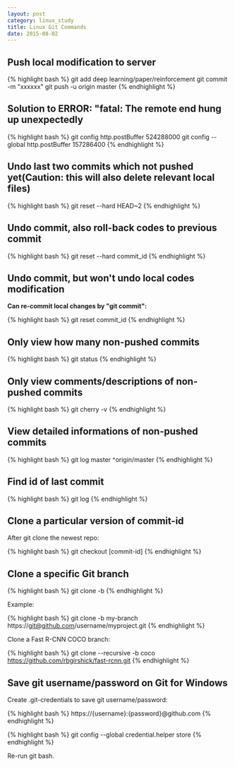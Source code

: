 ```yaml
---
layout: post
category: linux_study
title: Linux Git Commands
date: 2015-08-02
---
```


## Push local modification to server

{% highlight bash %}
git add deep learning/paper/reinforcement
git commit -m "xxxxxx"
git push -u origin master
{% endhighlight %}

## Solution to ERROR: "fatal: The remote end hung up unexpectedly

{% highlight bash %}
git config http.postBuffer 524288000
git config --global http.postBuffer 157286400
{% endhighlight %}

## Undo last two commits which not pushed yet(Caution: this will also delete relevant local files)

{% highlight bash %}
git reset --hard HEAD~2
{% endhighlight %}

## Undo commit, also roll-back codes to previous commit

{% highlight bash %}
git reset --hard commit_id
{% endhighlight %}

## Undo commit, but won't undo local codes modification

**Can re-commit local changes by "git commit":**

{% highlight bash %}
git reset commit_id
{% endhighlight %}

## Only view how many non-pushed commits

{% highlight bash %}
git status
{% endhighlight %}

## Only view comments/descriptions of non-pushed commits

{% highlight bash %}
git cherry -v
{% endhighlight %}

## View detailed informations of non-pushed commits

{% highlight bash %}
git log master ^origin/master
{% endhighlight %}

## Find id of last commit

{% highlight bash %}
git log
{% endhighlight %}

## Clone a particular version of commit-id

After git clone the newest repo:

{% highlight bash %}
git checkout [commit-id]
{% endhighlight %}

## Clone a specific Git branch

{% highlight bash %}
git clone -b
{% endhighlight %}

Example:

{% highlight bash %} 
git clone -b my-branch https://git@github.com/username/myproject.git
{% endhighlight %}

Clone a Fast R-CNN COCO branch:

{% highlight bash %} 
git clone --recursive -b coco https://github.com/rbgirshick/fast-rcnn.git
{% endhighlight %}

## Save git username/password on Git for Windows

Create .git-credentials to save git username/password:

{% highlight bash %}
https://{username}:{password}@github.com 
{% endhighlight %}

{% highlight bash %}
git config --global credential.helper store
{% endhighlight %}

Re-run git bash.